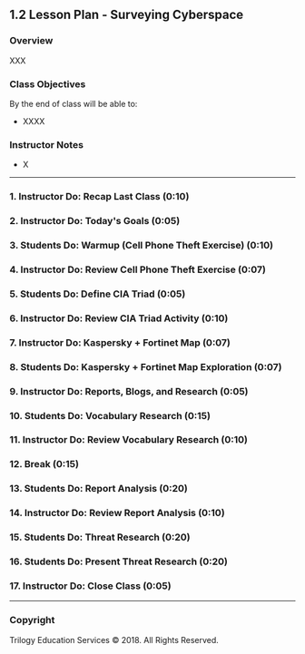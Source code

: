 ## 1.2 Lesson Plan - Surveying Cyberspace

### Overview
XXX

### Class Objectives

By the end of class will be able to: 

* XXXX

### Instructor Notes

* X

-------

### 1. Instructor Do: Recap Last Class (0:10)
### 2. Instructor Do: Today's Goals  (0:05)
### 3. Students Do: Warmup (Cell Phone Theft Exercise) (0:10)
### 4. Instructor Do: Review Cell Phone Theft Exercise (0:07)
### 5. Students Do: Define CIA Triad (0:05)
### 6. Instructor Do: Review CIA Triad Activity  (0:10)
### 7. Instructor Do: Kaspersky + Fortinet Map (0:07)
### 8. Students Do: Kaspersky + Fortinet Map Exploration (0:07)
### 9. Instructor Do: Reports, Blogs, and Research (0:05)
### 10.  Students Do: Vocabulary Research  (0:15)
### 11.  Instructor Do: Review Vocabulary Research (0:10)
### 12.  Break (0:15)
### 13.  Students Do: Report Analysis  (0:20)
### 14.  Instructor Do: Review Report Analysis (0:10)
### 15.  Students Do: Threat Research  (0:20)
### 16.  Students Do: Present Threat Research  (0:20)
### 17.  Instructor Do: Close Class  (0:05)

-------

### Copyright

Trilogy Education Services © 2018. All Rights Reserved.
